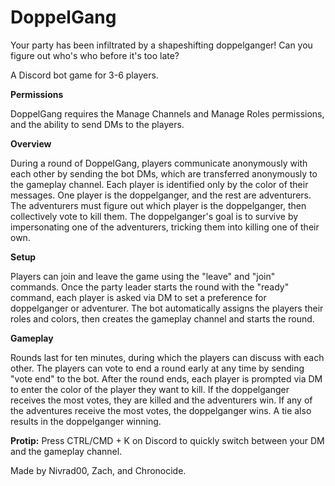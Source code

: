 # DoppelGang

Your party has been infiltrated by a shapeshifting doppelganger! Can you figure out who's who before it's too late?

A Discord bot game for 3-6 players.

**Permissions**

DoppelGang requires the Manage Channels and Manage Roles permissions, and the ability to send DMs to the players.

**Overview**

During a round of DoppelGang, players communicate anonymously with each other by sending the bot DMs, which are transferred anonymously to the gameplay channel. Each player is identified only by the color of their messages. One player is the doppelganger, and the rest are adventurers. The adventurers must figure out which player is the doppelganger, then collectively vote to kill them. The doppelganger's goal is to survive by impersonating one of the adventurers, tricking them into killing one of their own.

**Setup**

Players can join and leave the game using the "leave" and "join" commands. Once the party leader starts the round with the "ready" command, each player is asked via DM to set a preference for doppelganger or adventurer. The bot automatically assigns the players their roles and colors, then creates the gameplay channel and starts the round.

**Gameplay**

Rounds last for ten minutes, during which the players can discuss with each other. The players can vote to end a round early at any time by sending "vote end" to the bot. After the round ends, each player is prompted via DM to enter the color of the player they want to kill. If the doppelganger receives the most votes, they are killed and the adventurers win. If any of the adventures receive the most votes, the doppelganger wins. A tie also results in the doppelganger winning.

**Protip:** Press CTRL/CMD + K on Discord to quickly switch between your DM and the gameplay channel.

Made by Nivrad00, Zach, and Chronocide.
